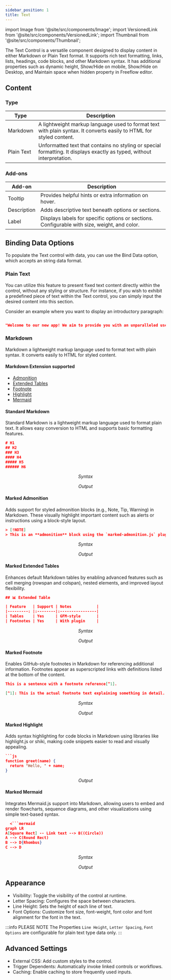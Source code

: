 ```yaml
---
sidebar_position: 1
title: Text
---
```


import Image from '@site/src/components/Image';
import VersionedLink from '@site/src/components/VersionedLink';
import Thumbnail from '@site/src/components/Thumbnail';

The Text Control is a versatile component designed to display content in either Markdown or Plain Text format. It supports rich text formatting, links, lists, headings, code blocks, and other Markdown syntax. It has additional properties such as dynamic height, Show/Hide on mobile, Show/Hide on Desktop, and Maintain space when hidden property in Freeflow editor.

## Content

<!-- <figure>
  <Thumbnail src="/img/reference/controls/text/content.png" />
</figure>  -->

### Type

| Type       | Description                                                                               |
| -----------| ----------------------------------------------------------------------------------------- |
| Markdown   | A lightweight markup language used to format text with plain syntax. It converts easily to HTML for styled content.                                     |
| Plain Text | Unformatted text that contains no styling or special formatting. It displays exactly as typed, without interpretation.                                       |

### Add-ons  

| Add-on      | Description                                                                               |
| ----------- | ----------------------------------------------------------------------------------------- |
| Tooltip     | Provides helpful hints or extra information on hover.                                     |
| Description | Adds descriptive text beneath options or sections.                                        |
| Label       | Displays labels for specific options or sections.   Configurable with size, weight, and color. |

<figure>
  <Thumbnail src="/img/reference/controls/text/add ons.png" />
</figure>

## Binding Data Options

To populate the Text control with data, you can use the Bind Data option, which accepts an string data format.

<figure>
  <Thumbnail src="/img/reference/controls/text/data bind section.png" />
</figure>

### Plain Text

You can utilize this feature to present fixed text content directly within the control, without any styling or structure. For instance, if you wish to exhibit a predefined piece of text within the Text control, you can simply input the desired content into this section.

Consider an example where you want to display an introductory paragraph:

```json

"Welcome to our new app! We aim to provide you with an unparalleled user experience."

```

### Markdown

Markdown a lightweight markup language used to format text with plain syntax. It converts easily to HTML for styled content.

#### Markdown Extension supported
 - [Admonition](https://docusaurus.io/docs/markdown-features/admonitions)                                
 - [Extended Tables](https://www.markdownguide.org/extended-syntax/)                          
 - [Footnote](https://www.codecademy.com/resources/docs/markdown/footnotes)                          
 - [Highlight](https://www.markdownguide.org/extended-syntax/)                                                
 - [Mermaid](https://github.blog/developer-skills/github/include-diagrams-markdown-files-mermaid/)                                      

#### Standard Markdown

Standard Markdown is a lightweight markup language used to format plain text. It allows easy conversion to HTML and supports basic formatting features.
```json
# H1  
## H2  
### H3  
#### H4  
##### H5  
###### H6
```
<figcaption align = "center"><i>Syntax</i></figcaption>

<figure>
  <Thumbnail src="/img/reference/controls/text/Standard output.png"  />
  <figcaption align = "center"><i>Output</i></figcaption>
</figure>

#### Marked Admonition

Adds support for styled admonition blocks (e.g., Note, Tip, Warning) in Markdown. These visually highlight important content such as alerts or instructions using a block-style layout.
```json
> [!NOTE]
> This is an **admonition** block using the `marked-admonition.js` plugin.
```
<figcaption align = "center"><i>Syntax</i></figcaption>

<figure>
  <Thumbnail src="/img/reference/controls/text/Admonition output.png"  />
  <figcaption align = "center"><i>Output</i></figcaption>
</figure>

#### Marked Extended Tables

Enhances default Markdown tables by enabling advanced features such as cell merging (rowspan and colspan), nested elements, and improved layout flexibility.
```json
## 📊 Extended Table

| Feature   | Support | Notes           |
|---------: |:--------|:----------------|
| Tables    | Yes     | GFM-style       |
| Footnotes | Yes     | With plugin     |
```
  <figcaption align = "center"><i>Syntax</i></figcaption>


<figure>
  <Thumbnail src="/img/reference/controls/text/Extended Tables output.png"  />
  <figcaption align = "center"><i>Output</i></figcaption>
</figure>

#### Marked Footnote

Enables GitHub-style footnotes in Markdown for referencing additional information. Footnotes appear as superscripted links with definitions listed at the bottom of the content.
```json
This is a sentence with a footnote reference[^1].

[^1]: This is the actual footnote text explaining something in detail.
```
  <figcaption align = "center"><i>Syntax</i></figcaption>


<figure>
  <Thumbnail src="/img/reference/controls/text/Footnote output.png"  />
  <figcaption align = "center"><i>Output</i></figcaption>
</figure>

#### Marked Highlight

Adds syntax highlighting for code blocks in Markdown using libraries like highlight.js or shiki, making code snippets easier to read and visually appealing.
```json
```js
function greet(name) {
  return "Hello, " + name;
}
```

<figure>
  <Thumbnail src="/img/reference/controls/text/Highlight output.png"  />
  <figcaption align = "center"><i>Output</i></figcaption>
</figure>

#### Marked Mermaid

Integrates Mermaid.js support into Markdown, allowing users to embed and render flowcharts, sequence diagrams, and other visualizations using simple text-based syntax.
```json
  <```mermaid
graph LR
A[Square Rect] -- Link text --> B((Circle))
A --> C(Round Rect)
B --> D{Rhombus}
C --> D
```
  <figcaption align = "center"><i>Syntax</i></figcaption>


<figure>
  <Thumbnail src="/img/reference/controls/text/Mermaid output.png"  />
  <figcaption align = "center"><i>Output</i></figcaption>
</figure>

## Appearance

* Visibility: Toggle the visibility of the control at runtime.
* Letter Spacing: Configures the space between characters.
* Line Height: Sets the height of each line of text.
* Font Options: Customize font size, font-weight, font color and font alignment for the font in the text.

<figure>
  <Thumbnail src="/img/reference/controls/text/appearance.png" />
</figure>

:::info PLEASE NOTE
The Properties `Line Height`, `Letter Spacing`, `Font Options` are configurable for plain text type data only.
:::

## Advanced Settings

- External CSS: Add custom styles to the control.
- Trigger Dependents: Automatically invoke linked controls or workflows.
- Caching: Enable caching to store frequently used inputs.

<figure>
  <Thumbnail src="/img/reference/controls/text/advanced.png" />
</figure>



